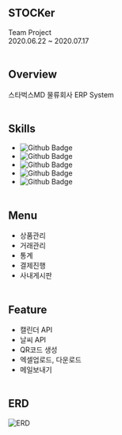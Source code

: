 ## STOCKer
Team Project   
2020.06.22 ~ 2020.07.17
<br><br>
## Overview
스타벅스MD 물류회사 ERP System
<br><br>
## Skills
* ![Github Badge](https://img.shields.io/badge/-JAVA-red)
* ![Github Badge](https://img.shields.io/badge/-JSP/Servlet-brightgreen)
* ![Github Badge](https://img.shields.io/badge/-Javascript/JQuery-yellow)
* ![Github Badge](https://img.shields.io/badge/-Oracle-327da8)
* ![Github Badge](https://shields.io/badge/-HTML/CSS-ff69b4)
<br><br>
## Menu
* 상품관리
* 거래관리
* 통계
* 결제진행
* 사내게시판
<br><br>
## Feature
* 캘린더 API
* 날씨 API
* QR코드 생성
* 엑셀업로드, 다운로드
* 메일보내기
<br><br>
## ERD
![ERD](https://images.velog.io/images/nsunny0908/post/9769eea1-06a3-4039-8839-6a522a2f3be8/image.png)
